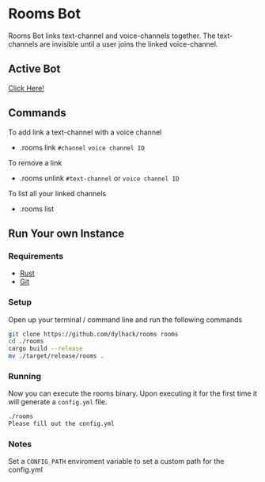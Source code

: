 # Rooms Bot
Rooms Bot links text-channel and voice-channels together. The text-channels are invisible until a 
user joins the linked voice-channel.

## Active Bot
[Click Here!](https://discord.com/oauth2/authorize?client_id=738719133331357756&scope=bot&permissions=268438592)

## Commands
To add link a text-channel with a voice channel
 * .rooms link `#channel` `voice channel ID`

To remove a link
 * .rooms unlink `#text-channel` or `voice channel ID`

To list all your linked channels
 * .rooms list


## Run Your own Instance

### Requirements
 * [Rust](https://www.rust-lang.org/tools/install)
 * [Git](https://git-scm.com/downloads)

### Setup
Open up your terminal / command line and run the following commands

```sh
git clone https://github.com/dylhack/rooms rooms
cd ./rooms
cargo build --release
mv ./target/release/rooms .
```

### Running
Now you can execute the rooms binary. Upon executing it for the first time it will generate a 
`config.yml` file.
```sh
./rooms
Please fill out the config.yml
```

### Notes
Set a `CONFIG_PATH` enviroment variable to set a custom path for the config.yml
